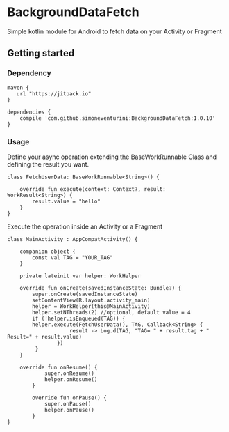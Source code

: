 # BackgroundDataFetch
Simple kotlin module for Android to fetch data on your Activity or Fragment

## Getting started

### Dependency

```
maven {
   url "https://jitpack.io"
}

dependencies {
    compile 'com.github.simoneventurini:BackgroundDataFetch:1.0.10'
}
```

### Usage
Define your async operation extending the BaseWorkRunnable Class and defining the result you want.
```
class FetchUserData: BaseWorkRunnable<String>() {

    override fun execute(context: Context?, result: WorkResult<String>) {
        result.value = "hello"
    }
}
```
Execute the operation inside an Activity or a Fragment
```
class MainActivity : AppCompatActivity() {

    companion object {
        const val TAG = "YOUR_TAG"
    }

    private lateinit var helper: WorkHelper

    override fun onCreate(savedInstanceState: Bundle?) {
        super.onCreate(savedInstanceState)
        setContentView(R.layout.activity_main)
        helper = WorkHelper(this@MainActivity)
        helper.setNThreads(2) //optional, default value = 4
        if (!helper.isEnqueued(TAG)) {
        helper.execute(FetchUserData(), TAG, Callback<String> {
                    result -> Log.d(TAG, "TAG= " + result.tag + " Result=" + result.value)
                })
         }
    }
    
    override fun onResume() {
            super.onResume()
            helper.onResume()
        }
    
        override fun onPause() {
            super.onPause()
            helper.onPause()
        }
}
```